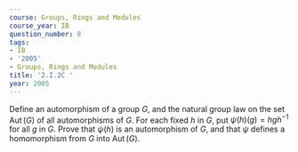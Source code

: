 ```yaml
---
course: Groups, Rings and Modules
course_year: IB
question_number: 8
tags:
- IB
- '2005'
- Groups, Rings and Modules
title: '2.I.2C '
year: 2005
---
```



Define an automorphism of a group $G$, and the natural group law on the set $\operatorname{Aut}(G)$ of all automorphisms of $G$. For each fixed $h$ in $G$, put $\psi(h)(g)=h g h^{-1}$ for all $g$ in $G$. Prove that $\psi(h)$ is an automorphism of $G$, and that $\psi$ defines a homomorphism from $G$ into $\operatorname{Aut}(G)$.